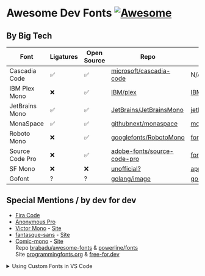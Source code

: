 # Awesome  Dev Fonts [![Awesome](https://awesome.re/badge.svg)](https://awesome.re)

## By Big Tech
| Font            | Ligatures | Open Source | Repo                              | Official Site |
| --------------- | --------- | ----------- | --------------------------------- | -------------- |
| Cascadia Code   | ✅         | ✅           | [microsoft/cascadia-code](https://github.com/microsoft/cascadia-code)             |  N/A |
| IBM Plex Mono   | ❌         | ✅           | [IBM/plex](https://github.com/IBM/plex) | [IBM/plex](https://github.com/IBM/plex) | [ibm.com](https://www.ibm.com/plex) |
| JetBrains Mono  | ✅         | ✅           | [JetBrains/JetBrainsMono](https://github.com/JetBrains/JetBrainsMono)             | [jetbrains.com](https://jetbrains.com/mono) |
| MonaSpace       | ✅         | ✅           | [githubnext/monaspace](https://github.com/githubnext/monaspace)                   | [monaspace.githubnext.com](https://monaspace.githubnext.com)
| Roboto Mono     | ❌         | ✅           | [googlefonts/RobotoMono](https://github.com/googlefonts/RobotoMono)               | [fonts.google.com](https://fonts.google.com/specimen/Roboto+Mono) |
| Source Code Pro | ❌         | ✅           | [adobe-fonts/source-code-pro](https://github.com/adobe-fonts/source-code-pro)     | [fonts.adobe.com](https://fonts.adobe.com/fonts/source-code-pro) |
| SF Mono         | ❌         | ❌           | [unofficial?](https://github.com/supercomputra/SF-Mono-Font)                      | [apple.com](https://developer.apple.com/fonts/) | 
| Gofont          | ?          | ?             | [golang/image](https://github.com/golang/image/tree/master/font/gofont/ttfs)      | [go.dev](https://go.dev/blog/go-fonts) | 

## Special Mentions / by dev for dev
<!-- | Fira Code       | ✅         | ✅           | [tonsky/FiraCode](https://github.com/tonsky/FiraCode)   | N/A |  -->
- [Fira Code](https://github.com/tonsky/FiraCode)
- [Anonymous Pro](https://www.marksimonson.com/fonts/view/anonymous/)
- [Victor Mono](https://github.com/rubjo/victor-mono) -  [Site](https://rubjo.github.io/victor-mono/)
- [fantasque-sans](https://github.com/belluzj/fantasque-sans) - [Site](https://fontlibrary.org/en/font/fantasque-sans-mono)
- [Comic-mono](https://github.com/dtinth/comic-mono-font) - [Site](https://dtinth.github.io/comic-mono-font/)  
Repo  [brabadu/awesome-fonts](https://github.com/brabadu/awesome-fonts) & [powerline/fonts](https://github.com/powerline/fonts)  
Site  [programmingfonts.org](https://www.programmingfonts.org/)  & [free-for.dev](https://free-for.dev/#/?id=font)  


<details>
  <summary>Using Custom Fonts in VS Code</summary>
  <h3> Using Custom Fonts in VS Code </h3>
To apply custom fonts in Visual Studio Code, follow these steps:

Press <kbd>Ctrl</kbd> / <kbd>Cmd</kbd> + <kbd>Shift</kbd> + <kbd>P</kbd>  
Search for “Open User Settings (JSON)”  
Add or update this line:  
`"editor.fontFamily": "'Font Name', 'Backup Font', monospace"`  

Example:
I personally use Fira Code, so my basic setting looks like this:  
`"editor.fontFamily": "'Fira Code', monospace"`  
My full font fallback list is:  
`editor.fontFamily": "'Fira Code', 'Monaspace Argon', 'Cascadia Code', monospace"`  
> If I want to use Monaspace Argon without deleting Fira Code from my device and without removing it from the VS Code settings JSON file, I have to move Monaspace Argon to the beginning of the list.

<h3> How It Works </h3>
This setting defines a font fallback list — similar to how CSS handles fonts. VS Code tries each font from left to right:

#### Specific Font Names  
These must be installed on your system:  
- 'Fira Code' — a developer-friendly font with ligatures.  
- 'Monaspace Argon' — part of GitHub’s modern monospaced font family.  
- 'Cascadia Code' — Microsoft’s coding font with ligature support.  
(Quotes are needed for names with spaces.)

#### Generic Font Family

`monospace` — a system default monospaced font (e.g., Courier).  
Used only if none of the specified fonts are available.  

This ensures your editor always uses a monospaced font — even if some aren't installed.

</details>

